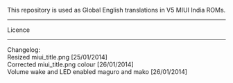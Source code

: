 This repository is used as Global English translations in V5 MIUI India ROMs.

---------------------------------------------------------------------------------------------

Licence

---------------------------------------------------------------------------------------------

Changelog:<br>
Resized miui_title.png [25/01/2014]<br>
Corrected miui_title.png colour [26/01/2014]<br>
Volume wake and LED enabled maguro and mako [26/01/2014]
